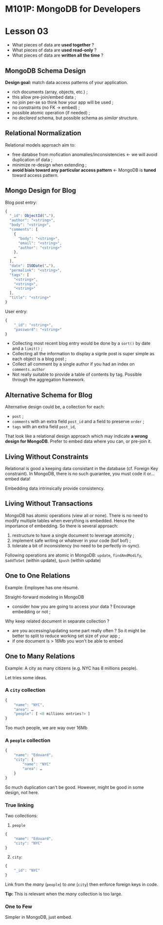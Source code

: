 # M101P: MongoDB for Developers

# Lesson 03

* What pieces of data are **used together** ?
* What pieces  of data are **used read-only** ?
* What pieces  of data are **written all the time** ?


 ## MongoDB Schema Design
 
**Design goal:** match data access patterns of your application.

* rich documents (array, objects, etc.) ;
* this allow pre-join/embed data ;
* no join per-se so think how your app will be used ;
* no constraints (no FK → embed) ;
* possible atomic operation (if needed) ;
* no _declared_ schema, but possible schema as _similar_ structure.

## Relational Normalization

Relational models approach aim to:
 
* free databse from mofication anomalies/inconsistencies ← we will avoid duplication of data ;
* minimize re-design when extending ;
* **avoid biais toward any particular access pattern** ← MongoDB is **tuned** toward access pattern.

## Mongo Design for Blog

Blog post entry:

```js
{
  "_id": ObjectId("…"),
  "author": "<string>",
  "body": "<string>",
  "comments": [
    {
      "body": "<string>",
      "email": "<string>",
      "author": "<string>"
    },
    …
  ],
  "date": ISODate("…"),
  "permalink": "<string>",
  "tags": [
    "<string>",
    "<string>",
    "<string>"
  ],
  "title": "<string>"
}
```

User entry:
```js
{
    "_id": "<string>",
    "password": "<string>"
}
```

* Collecting most recent blog entry would be done by a `sort()` by date and a `limit()` ;
* Collecting all the information to display a signle post is super simple as each object is a blog post ;
* Collect all comment by a single author if you had an index on `comments.author` 
* Not really suitable to provide a table of contents by tag. Possible through the aggregation framework.


## Alternative Schema for Blog

Alternative design could be, a collection for each:

* `post` ;
* `comments` with an extra field `post_id` and a field to preserve `order` ;
* `tags` with an extra field `post_id`,

That look like a relational design approach which may indicate **a wrong design for MongoDB**. Prefer to embed data 
where you can, or pre-join it.
 
## Living Without Constraints

Relational is good a keeping data consistant in the database (cf. Foreign Key constraint). In MongoDB, there is no 
such guarantee, you must code it or… embed data!

Embedding data intrinsically provide consistency.

## Living Without Transactions

MongoDB has atomic operations (view all or none). There is no need to modify multiple tables when everything is 
embedded. Hence the importance of embedding. So there is several approach:

1. restructure to have a single document to leverage atomicity ;
2. implement safe writing or whatever in your code (bof bof) ;
3. tolerate a bit of inconsistency (no need to be perfectly in-sync).

Following operations are atomic in MongoDB: `update`, `findAndModify`, `$addToSet` (within update), `$push` (within 
update) 

## One to One Relations

Example: Employee has one résumé.

Straight-forward modeling in MongoDB

* consider how you are going to access your data ? Encourage embedding or not ;

Why keep related document in separate collection ?

* are you accessing/updating some part really often ? So it might be better to split to reduce working set size of your app ;
* if one document is > 16Mb you won't be able to embed

## One to Many Relations

Example: A city as many citizens (e.g. NYC has 8 millions people).

Let tries some ideas. 

### A `city` collection

```js
{
    "name": "NYC",
    "area": …
    "people": [ <8 millions entries?> ]
}
```

Too much people, we are way over 16Mb

### A `people` collection

```js
{
    "name": "Edouard",
    "city": {
        "name": "NYC"
        "area": …
    }
}
```

So much duplication can't be good. However, might be good in some design, not here.

### True linking

Two collections:

1. `people`
```js
{
    "name": "Edouard",
    "city": "NYC"
}
```
2. `city`:
```js
{
    "_id": "NYC"
}
```
Link from the _many_ (`people`) to _one_ (`city`) then enforce foreign keys in code.

**Tip:** This is relevant when the _many_ collection is too large.

### One to Few

Simpler in MongoDB, just embed.